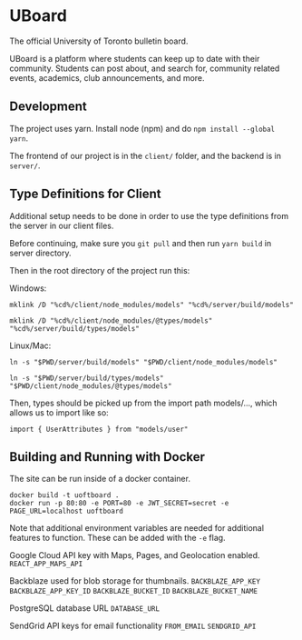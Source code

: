 # UBoard

The official University of Toronto bulletin board.

UBoard is a platform where students can keep up to date with their community. Students can post about, and search for, community related events, academics, club announcements, and more.

## Development

The project uses yarn. Install node (npm) and do `npm install --global yarn`.

The frontend of our project is in the `client/` folder, and the backend is in `server/`.

## Type Definitions for Client

Additional setup needs to be done in order to use the type definitions from the server in our client files.

Before continuing, make sure you `git pull` and then run `yarn build` in server directory.

Then in the root directory of the project run this:

Windows:

`mklink /D "%cd%/client/node_modules/models" "%cd%/server/build/models"`

`mklink /D "%cd%/client/node_modules/@types/models" "%cd%/server/build/types/models"`

Linux/Mac:

`ln -s "$PWD/server/build/models" "$PWD/client/node_modules/models"`

`ln -s "$PWD/server/build/types/models" "$PWD/client/node_modules/@types/models"`

Then, types should be picked up from the import path models/..., which allows us to import like so:

`import { UserAttributes } from "models/user"`

## Building and Running with Docker

The site can be run inside of a docker container.

```
docker build -t uoftboard .
docker run -p 80:80 -e PORT=80 -e JWT_SECRET=secret -e PAGE_URL=localhost uoftboard
```

Note that additional environment variables are needed for additional features to function. These can be added with the `-e` flag.

Google Cloud API key with Maps, Pages, and Geolocation enabled.
`REACT_APP_MAPS_API`

Backblaze used for blob storage for thumbnails.
`BACKBLAZE_APP_KEY`
`BACKBLAZE_APP_KEY_ID`
`BACKBLAZE_BUCKET_ID`
`BACKBLAZE_BUCKET_NAME`

PostgreSQL database URL
`DATABASE_URL`

SendGrid API keys for email functionality
`FROM_EMAIL`
`SENDGRID_API`
